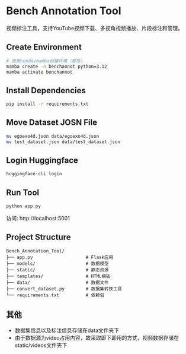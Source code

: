 # Bench Annotation Tool

视频标注工具，支持YouTube视频下载、多视角视频播放、片段标注和管理。

## Create Environment

```bash
# 使用conda/mamba创建环境（推荐）
mamba create -n benchannot python=3.12
mamba activate benchannot
```

## Install Dependencies

```bash
pip install -r requirements.txt
```
## Move Dataset JOSN File

```bash
mv egoexo4d.json data/egoexo4d.json
mv test_dataset.json data/test_dataset.json
```

## Login Huggingface

```bash
huggingface-cli login
```

## Run Tool

```bash
python app.py
```

访问: http://localhost:5001

## Project Structure

```
Bench_Annotation_Tool/
├── app.py                    # Flask应用
├── models/                   # 数据模型
├── static/                   # 静态资源
├── templates/                # HTML模板
├── data/                     # 数据文件
├── convert_dataset.py        # 数据集转换工具
└── requirements.txt          # 依赖包
```

## 其他
- 数据集信息以及标注信息存储在data文件夹下
- 由于数据源为video占用内容，故采取即下即用的方式，视频数据存储在static/videos文件夹下
